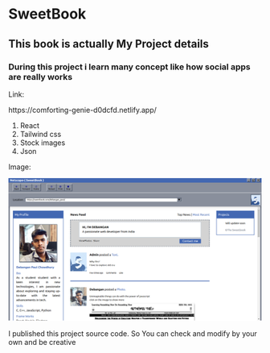 <h1>SweetBook</h1>
<h2>This book is actually My Project details</h2>
<h3>During this project i learn many concept like how social apps are really works</h3>
<p>Link:</p>https://comforting-genie-d0dcfd.netlify.app/
<ol>
  <li>React</li>
  <li>Tailwind css</li>
  <li>Stock images</li>
  <li>Json</li>
</ol>
<p>Image:</p>
<img src="./public/images/sweetbook.png" />
<p>I published this project source code. So You can check and modify by your own and be creative</p>
  
